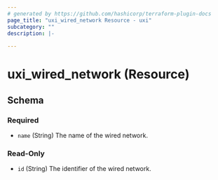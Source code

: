 ```yaml
---
# generated by https://github.com/hashicorp/terraform-plugin-docs
page_title: "uxi_wired_network Resource - uxi"
subcategory: ""
description: |-
  
---
```


# uxi_wired_network (Resource)





<!-- schema generated by tfplugindocs -->
## Schema

### Required

- `name` (String) The name of the wired network.

### Read-Only

- `id` (String) The identifier of the wired network.
